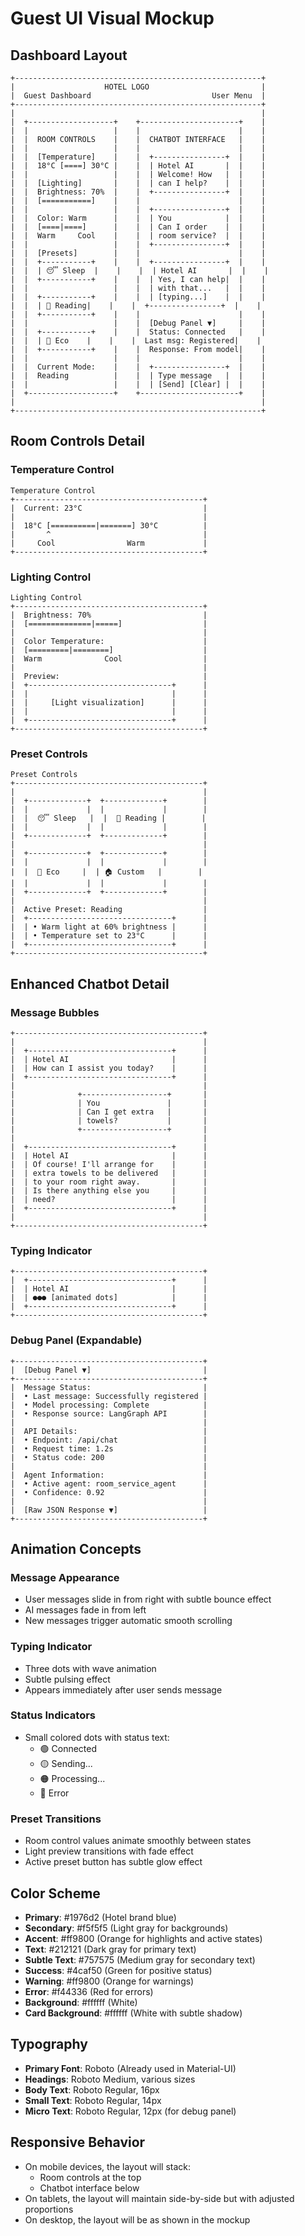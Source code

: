 # Guest UI Visual Mockup

## Dashboard Layout

```
+-------------------------------------------------------+
|                    HOTEL LOGO                         |
|  Guest Dashboard                           User Menu  |
+-------------------------------------------------------+
|                                                       |
|  +-------------------+    +----------------------+    |
|  |                   |    |                      |    |
|  |  ROOM CONTROLS    |    |  CHATBOT INTERFACE   |    |
|  |                   |    |                      |    |
|  |  [Temperature]    |    |  +----------------+  |    |
|  |  18°C [====] 30°C |    |  | Hotel AI       |  |    |
|  |                   |    |  | Welcome! How   |  |    |
|  |  [Lighting]       |    |  | can I help?    |  |    |
|  |  Brightness: 70%  |    |  +----------------+  |    |
|  |  [===========]    |    |                      |    |
|  |                   |    |  +----------------+  |    |
|  |  Color: Warm      |    |  | You            |  |    |
|  |  [====|====]      |    |  | Can I order    |  |    |
|  |  Warm     Cool    |    |  | room service?  |  |    |
|  |                   |    |  +----------------+  |    |
|  |  [Presets]        |    |                      |    |
|  |  +-----------+    |    |  +----------------+  |    |
|  |  | 😴 Sleep  |    |    |  | Hotel AI       |  |    |
|  |  +-----------+    |    |  | Yes, I can help|  |    |
|  |                   |    |  | with that...   |  |    |
|  |  +-----------+    |    |  | [typing...]    |  |    |
|  |  | 📖 Reading|    |    |  +----------------+  |    |
|  |  +-----------+    |    |                      |    |
|  |                   |    |  [Debug Panel ▼]     |    |
|  |  +-----------+    |    |  Status: Connected   |    |
|  |  | 🌱 Eco    |    |    |  Last msg: Registered|    |
|  |  +-----------+    |    |  Response: From model|    |
|  |                   |    |                      |    |
|  |  Current Mode:    |    |  +----------------+  |    |
|  |  Reading          |    |  | Type message   |  |    |
|  |                   |    |  | [Send] [Clear] |  |    |
|  +-------------------+    +----------------------+    |
|                                                       |
+-------------------------------------------------------+
```

## Room Controls Detail

### Temperature Control
```
Temperature Control
+------------------------------------------+
|  Current: 23°C                           |
|                                          |
|  18°C [==========|=======] 30°C          |
|       ^                                  |
|     Cool                Warm             |
+------------------------------------------+
```

### Lighting Control
```
Lighting Control
+------------------------------------------+
|  Brightness: 70%                         |
|  [==============|=====]                  |
|                                          |
|  Color Temperature:                      |
|  [=========|========]                    |
|  Warm              Cool                  |
|                                          |
|  Preview:                                |
|  +--------------------------------+      |
|  |                                |      |
|  |     [Light visualization]      |      |
|  |                                |      |
|  +--------------------------------+      |
+------------------------------------------+
```

### Preset Controls
```
Preset Controls
+------------------------------------------+
|                                          |
|  +-------------+  +-------------+        |
|  |             |  |             |        |
|  |  😴 Sleep   |  |  📖 Reading |        |
|  |             |  |             |        |
|  +-------------+  +-------------+        |
|                                          |
|  +-------------+  +-------------+        |
|  |             |  |             |        |
|  |  🌱 Eco     |  | 🏠 Custom   |        |
|  |             |  |             |        |
|  +-------------+  +-------------+        |
|                                          |
|  Active Preset: Reading                  |
|  +--------------------------------+      |
|  | • Warm light at 60% brightness |      |
|  | • Temperature set to 23°C      |      |
|  +--------------------------------+      |
+------------------------------------------+
```

## Enhanced Chatbot Detail

### Message Bubbles
```
+------------------------------------------+
|                                          |
|  +--------------------------------+      |
|  | Hotel AI                       |      |
|  | How can I assist you today?    |      |
|  +--------------------------------+      |
|                                          |
|              +-------------------+       |
|              | You               |       |
|              | Can I get extra   |       |
|              | towels?           |       |
|              +-------------------+       |
|                                          |
|  +--------------------------------+      |
|  | Hotel AI                       |      |
|  | Of course! I'll arrange for    |      |
|  | extra towels to be delivered   |      |
|  | to your room right away.       |      |
|  | Is there anything else you     |      |
|  | need?                          |      |
|  +--------------------------------+      |
|                                          |
+------------------------------------------+
```

### Typing Indicator
```
+------------------------------------------+
|  +--------------------------------+      |
|  | Hotel AI                       |      |
|  | ●●● [animated dots]            |      |
|  +--------------------------------+      |
+------------------------------------------+
```

### Debug Panel (Expandable)
```
+------------------------------------------+
|  [Debug Panel ▼]                         |
+------------------------------------------+
|  Message Status:                         |
|  • Last message: Successfully registered |
|  • Model processing: Complete            |
|  • Response source: LangGraph API        |
|                                          |
|  API Details:                            |
|  • Endpoint: /api/chat                   |
|  • Request time: 1.2s                    |
|  • Status code: 200                      |
|                                          |
|  Agent Information:                      |
|  • Active agent: room_service_agent      |
|  • Confidence: 0.92                      |
|                                          |
|  [Raw JSON Response ▼]                   |
+------------------------------------------+
```

## Animation Concepts

### Message Appearance
- User messages slide in from right with subtle bounce effect
- AI messages fade in from left
- New messages trigger automatic smooth scrolling

### Typing Indicator
- Three dots with wave animation
- Subtle pulsing effect
- Appears immediately after user sends message

### Status Indicators
- Small colored dots with status text:
  - 🟢 Connected
  - 🟡 Sending...
  - 🟠 Processing...
  - 🔴 Error

### Preset Transitions
- Room control values animate smoothly between states
- Light preview transitions with fade effect
- Active preset button has subtle glow effect

## Color Scheme

- **Primary**: #1976d2 (Hotel brand blue)
- **Secondary**: #f5f5f5 (Light gray for backgrounds)
- **Accent**: #ff9800 (Orange for highlights and active states)
- **Text**: #212121 (Dark gray for primary text)
- **Subtle Text**: #757575 (Medium gray for secondary text)
- **Success**: #4caf50 (Green for positive status)
- **Warning**: #ff9800 (Orange for warnings)
- **Error**: #f44336 (Red for errors)
- **Background**: #ffffff (White)
- **Card Background**: #ffffff (White with subtle shadow)

## Typography

- **Primary Font**: Roboto (Already used in Material-UI)
- **Headings**: Roboto Medium, various sizes
- **Body Text**: Roboto Regular, 16px
- **Small Text**: Roboto Regular, 14px
- **Micro Text**: Roboto Regular, 12px (for debug panel)

## Responsive Behavior

- On mobile devices, the layout will stack:
  - Room controls at the top
  - Chatbot interface below
- On tablets, the layout will maintain side-by-side but with adjusted proportions
- On desktop, the layout will be as shown in the mockup